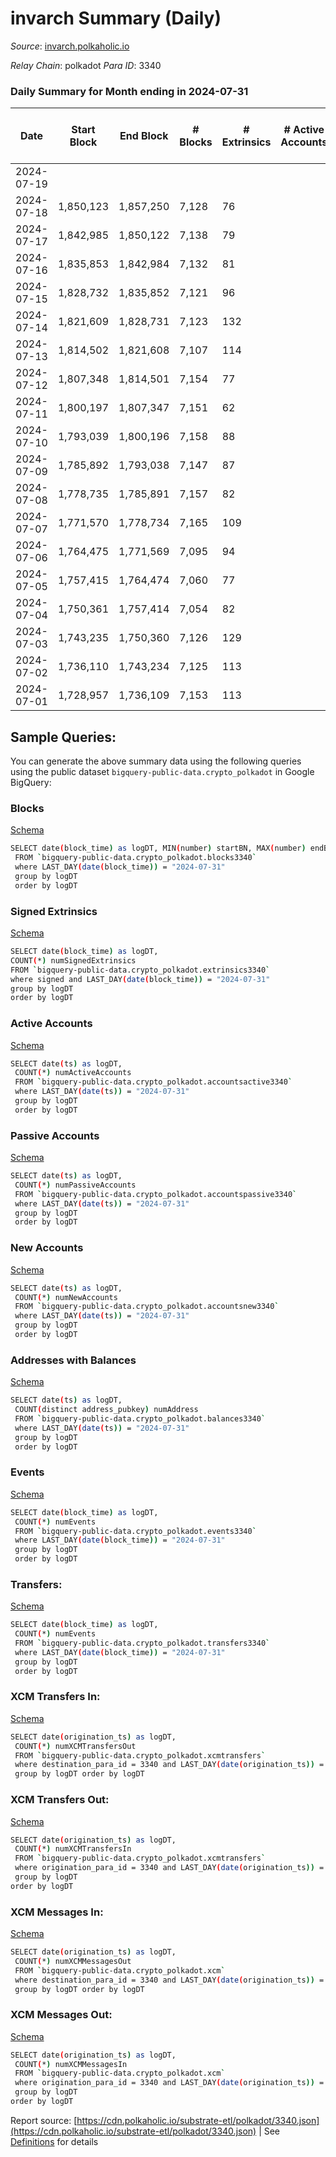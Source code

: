 # invarch Summary (Daily)

_Source_: [invarch.polkaholic.io](https://invarch.polkaholic.io)

*Relay Chain*: polkadot
*Para ID*: 3340



### Daily Summary for Month ending in 2024-07-31


| Date    | Start Block | End Block | # Blocks | # Extrinsics | # Active Accounts | # Passive Accounts | # New Accounts | # Addresses | # Events  | # Transfers ($USD) | # XCM Transfers In ($USD) | # XCM Transfers Out ($USD) | # XCM In | # XCM Out | Issues |
|---------|-------------|-----------|----------|--------------|-------------------|--------------------|----------------|-------------|-----------|--------------------|---------------------------|----------------------------|----------|-----------|--------|
| 2024-07-19 |  |  |  |  |  |  |  |  |  |   |   |   |  |  |  |
| 2024-07-18 | 1,850,123 | 1,857,250 | 7,128 | 76 |  |  |  | 76,548 | 19,962 | 1,660  |   |   |  |  |  |
| 2024-07-17 | 1,842,985 | 1,850,122 | 7,138 | 79 |  |  |  | 76,548 | 23,791 | 1,759  |   |   |  |  |  |
| 2024-07-16 | 1,835,853 | 1,842,984 | 7,132 | 81 |  |  |  | 76,548 | 20,692 | 1,734  |   |   |  |  |  |
| 2024-07-15 | 1,828,732 | 1,835,852 | 7,121 | 96 |  |  |  | 76,548 | 24,362 | 2,186  |   |   |  |  |  |
| 2024-07-14 | 1,821,609 | 1,828,731 | 7,123 | 132 |  |  |  | 76,548 | 26,735 | 2,055  |   |   |  |  |  |
| 2024-07-13 | 1,814,502 | 1,821,608 | 7,107 | 114 |  |  |  | 76,548 | 22,495 | 2,167  |   |   |  |  |  |
| 2024-07-12 | 1,807,348 | 1,814,501 | 7,154 | 77 |  |  |  | 76,546 | 25,051 | 1,577  |   |   |  |  |  |
| 2024-07-11 | 1,800,197 | 1,807,347 | 7,151 | 62 |  |  |  | 76,546 | 18,874 | 1,333  |   |   |  |  |  |
| 2024-07-10 | 1,793,039 | 1,800,196 | 7,158 | 88 |  |  |  | 76,546 | 22,689 | 1,955  |   |   |  |  |  |
| 2024-07-09 | 1,785,892 | 1,793,038 | 7,147 | 87 |  |  |  |  | 21,109 | 1,846  |   |   |  |  |  |
| 2024-07-08 | 1,778,735 | 1,785,891 | 7,157 | 82 |  |  |  |  | 23,238 | 1,826  |   |   |  |  |  |
| 2024-07-07 | 1,771,570 | 1,778,734 | 7,165 | 109 |  |  |  |  | 24,473 | 1,867  |   |   |  |  |  |
| 2024-07-06 | 1,764,475 | 1,771,569 | 7,095 | 94 |  |  |  |  | 21,651 | 1,951  |   |   |  |  |  |
| 2024-07-05 | 1,757,415 | 1,764,474 | 7,060 | 77 |  |  |  |  | 18,630 | 1,641  |   |   |  |  |  |
| 2024-07-04 | 1,750,361 | 1,757,414 | 7,054 | 82 |  |  |  |  | 17,850 | 1,407  |   |   |  |  |  |
| 2024-07-03 | 1,743,235 | 1,750,360 | 7,126 | 129 |  |  |  |  | 22,173 | 1,994  |   |   |  |  |  |
| 2024-07-02 | 1,736,110 | 1,743,234 | 7,125 | 113 |  |  |  |  | 22,668 | 2,298  |   |   |  |  |  |
| 2024-07-01 | 1,728,957 | 1,736,109 | 7,153 | 113 |  |  |  |  | 24,272 | 2,280  |   |   |  |  |  |

## Sample Queries:
You can generate the above summary data using the following queries using the public dataset `bigquery-public-data.crypto_polkadot` in Google BigQuery:


### Blocks 

[Schema](https://github.com/colorfulnotion/substrate-etl/blob/main/schema/blocks.json)

```bash
SELECT date(block_time) as logDT, MIN(number) startBN, MAX(number) endBN, COUNT(*) numBlocks 
 FROM `bigquery-public-data.crypto_polkadot.blocks3340`  
 where LAST_DAY(date(block_time)) = "2024-07-31" 
 group by logDT 
 order by logDT
```

### Signed Extrinsics 

[Schema](https://github.com/colorfulnotion/substrate-etl/blob/main/schema/extrinsics.json)

```bash
SELECT date(block_time) as logDT, 
COUNT(*) numSignedExtrinsics 
FROM `bigquery-public-data.crypto_polkadot.extrinsics3340`  
where signed and LAST_DAY(date(block_time)) = "2024-07-31" 
group by logDT 
order by logDT
```

### Active Accounts 

[Schema](https://github.com/colorfulnotion/substrate-etl/blob/main/schema/accountsactive.json)

```bash
SELECT date(ts) as logDT, 
 COUNT(*) numActiveAccounts 
 FROM `bigquery-public-data.crypto_polkadot.accountsactive3340` 
 where LAST_DAY(date(ts)) = "2024-07-31" 
 group by logDT 
 order by logDT
```

### Passive Accounts 

[Schema](https://github.com/colorfulnotion/substrate-etl/blob/main/schema/accountspassive.json)

```bash
SELECT date(ts) as logDT, 
 COUNT(*) numPassiveAccounts 
 FROM `bigquery-public-data.crypto_polkadot.accountspassive3340` 
 where LAST_DAY(date(ts)) = "2024-07-31" 
 group by logDT 
 order by logDT
```

### New Accounts 

[Schema](https://github.com/colorfulnotion/substrate-etl/blob/main/schema/accountsnew.json)

```bash
SELECT date(ts) as logDT, 
 COUNT(*) numNewAccounts 
 FROM `bigquery-public-data.crypto_polkadot.accountsnew3340` 
 where LAST_DAY(date(ts)) = "2024-07-31" 
 group by logDT
 order by logDT
```

### Addresses with Balances 

[Schema](https://github.com/colorfulnotion/substrate-etl/blob/main/schema/balances.json)

```bash
SELECT date(ts) as logDT,
 COUNT(distinct address_pubkey) numAddress 
 FROM `bigquery-public-data.crypto_polkadot.balances3340` 
 where LAST_DAY(date(ts)) = "2024-07-31" 
 group by logDT 
 order by logDT
```

### Events 

[Schema](https://github.com/colorfulnotion/substrate-etl/blob/main/schema/events.json)

```bash
SELECT date(block_time) as logDT, 
 COUNT(*) numEvents 
 FROM `bigquery-public-data.crypto_polkadot.events3340` 
 where LAST_DAY(date(block_time)) = "2024-07-31" 
 group by logDT 
 order by logDT
```

### Transfers:

[Schema](https://github.com/colorfulnotion/substrate-etl/blob/main/schema/transfers.json)

```bash
SELECT date(block_time) as logDT, 
 COUNT(*) numEvents 
 FROM `bigquery-public-data.crypto_polkadot.transfers3340` 
 where LAST_DAY(date(block_time)) = "2024-07-31" 
 group by logDT 
 order by logDT
```

### XCM Transfers In: 

[Schema](https://github.com/colorfulnotion/substrate-etl/blob/main/schema/xcmtransfers.json)

```bash
SELECT date(origination_ts) as logDT, 
 COUNT(*) numXCMTransfersOut 
 FROM `bigquery-public-data.crypto_polkadot.xcmtransfers` 
 where destination_para_id = 3340 and LAST_DAY(date(origination_ts)) = "2024-07-31" 
 group by logDT order by logDT
```

### XCM Transfers Out: 

[Schema](https://github.com/colorfulnotion/substrate-etl/blob/main/schema/xcmtransfers.json)

```bash
SELECT date(origination_ts) as logDT, 
 COUNT(*) numXCMTransfersIn 
 FROM `bigquery-public-data.crypto_polkadot.xcmtransfers` 
 where origination_para_id = 3340 and LAST_DAY(date(origination_ts)) = "2024-07-31" 
 group by logDT 
order by logDT
```

### XCM Messages In: 

[Schema](https://github.com/colorfulnotion/substrate-etl/blob/main/schema/xcm.json)

```bash
SELECT date(origination_ts) as logDT, 
 COUNT(*) numXCMMessagesOut 
 FROM `bigquery-public-data.crypto_polkadot.xcm` 
 where destination_para_id = 3340 and LAST_DAY(date(origination_ts)) = "2024-07-31" 
 group by logDT order by logDT
```

### XCM Messages Out: 

[Schema](https://github.com/colorfulnotion/substrate-etl/blob/main/schema/xcm.json)

```bash
SELECT date(origination_ts) as logDT, 
 COUNT(*) numXCMMessagesIn 
 FROM `bigquery-public-data.crypto_polkadot.xcm` 
 where origination_para_id = 3340 and LAST_DAY(date(origination_ts)) = "2024-07-31" 
 group by logDT 
order by logDT
```


Report source: [https://cdn.polkaholic.io/substrate-etl/polkadot/3340.json](https://cdn.polkaholic.io/substrate-etl/polkadot/3340.json) | See [Definitions](/DEFINITIONS.md) for details
